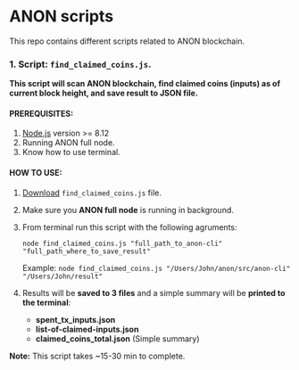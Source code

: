 # ANON scripts
This repo contains different scripts related to ANON blockchain.

### 1. Script: ```find_claimed_coins.js```.
       
**This script will scan ANON blockchain, find claimed coins (inputs) as of current block height, and save result to JSON file.**

#### PREREQUISITES:

   1. [Node.js](https://nodejs.org/en/download/) version >= 8.12
   2. Running ANON full node.
   3. Know how to use terminal.

#### HOW TO USE:
  1. [Download](https://github.com/anonymousbitcoin/anon-scripts/blob/master/find_claimed_coins.js) ```find_claimed_coins.js``` file.
  2. Make sure you **ANON full node** is running in background.
  2. From terminal run this script with the following agruments:
  
     ```node find_claimed_coins.js "full_path_to_anon-cli" "full_path_where_to_save_result"```
  
  
      Example: ```node find_claimed_coins.js "/Users/John/anon/src/anon-cli" "/Users/John/result"```
 
 4. Results will be **saved to 3 files** and a simple summary will be **printed to the terminal**:
     - **spent_tx_inputs.json**
     - **list-of-claimed-inputs.json**
     - **claimed_coins_total.json** (Simple summary)

**Note:** This script takes ~15-30 min to complete.

